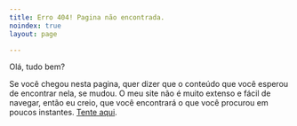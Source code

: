 ```yaml
---
title: Erro 404! Pagina não encontrada.
noindex: true
layout: page

---
```

Olá, tudo bem?

Se você chegou nesta pagina, quer dizer que o conteúdo que você esperou de encontrar nela, se mudou. O meu site não é muito extenso e fácil de navegar, então eu creio, que você encontrará o que você procurou em poucos instantes. [Tente aqui](https://jan.limpens.com).